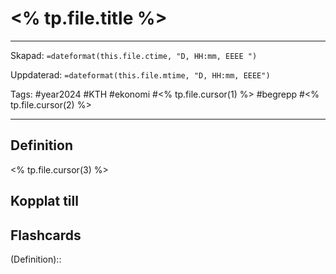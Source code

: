 # <% tp.file.title %>

---

Skapad: `=dateformat(this.file.ctime, "D, HH:mm, EEEE ")`

Uppdaterad: `=dateformat(this.file.mtime, "D, HH:mm, EEEE")`

Tags: #year2024 #KTH #ekonomi #<% tp.file.cursor(1) %> #begrepp #<% tp.file.cursor(2) %>

---

## Definition

<% tp.file.cursor(3) %>

## Kopplat till

## Flashcards

(Definition)::
